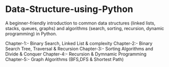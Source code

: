 # Data-Structure-using-Python

A beginner-friendly introduction to common data structures (linked lists, stacks, queues, graphs) and algorithms (search, sorting, recursion, dynamic programming) in Python. 

Chapter-1:- Binary Search, Linked List & complexity
Chapter-2:- Binary Search Tree, Traversal & Recursion
Chapter-3:- Sorting Algorithms and Divide & Conquer
Chapter-4:- Recursion & Dymnamic Programming
Chapter-5:- Graph Algorithms (BFS,DFS & Shortest Path)
